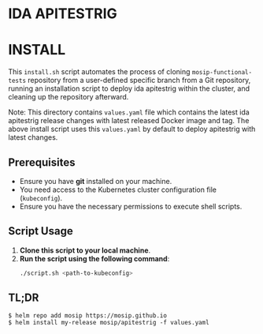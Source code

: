 # IDA APITESTRIG

# INSTALL

This `install.sh` script automates the process of cloning `mosip-functional-tests` repository from a user-defined specific branch from a Git repository, running an installation script to deploy ida apitestrig within the cluster, and cleaning up the repository afterward.

Note: This directory contains `values.yaml` file which contains the latest ida apitestrig release changes with latest released Docker image and tag. The above install script uses this `values.yaml` by default to deploy apitestrig with latest changes.

## Prerequisites

- Ensure you have **git** installed on your machine.
- You need access to the Kubernetes cluster configuration file (`kubeconfig`).
- Ensure you have the necessary permissions to execute shell scripts.

## Script Usage

1. **Clone this script to your local machine**.
2. **Run the script using the following command**:
   ```bash
   ./script.sh <path-to-kubeconfig>
   ```

## TL;DR

```console
$ helm repo add mosip https://mosip.github.io
$ helm install my-release mosip/apitestrig -f values.yaml
```
